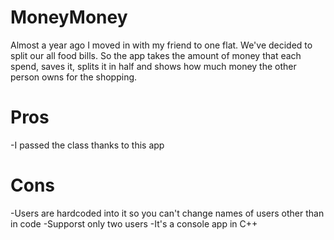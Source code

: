 # MoneyMoney
Almost a year ago I moved in with my friend to one flat. We've decided to split our all food bills. So the app takes the amount of money that each spend, saves it, splits it in half
and shows how much money the other person owns for the shopping.

# Pros
-I passed the class thanks to this app

# Cons
-Users are hardcoded into it so you can't change names of users other than in code
-Supporst only two users
-It's a console app in C++
